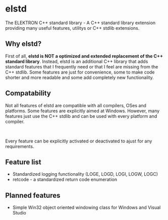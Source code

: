 # elstd
The ELEKTRON C++ standard library - A C++ standard library extension providing many useful features, utilitys or C++ stdlib extensions. 

## Why elstd?

First of all, __elstd is NOT a optimized and extended replacement of the C++ standard library__. Instead, elstd is an additional C++ library that adds standard features that I frequently need or that I feel are missing from the C++ stdlib. Some features are just for convenience, some to make code shorter and more readable and some add completely new functionality.

## Compatability

Not all features of elstd are compatible with all compilers, OSes and platforms. Some features are explicitly aimed at Windows. However, many features just use the C++ stdlib and can be used with every platform and compiler. 

<br>

Every feature can be explicitly activated or deactivated to ajust for any requirements.

## Feature list

 * Standardized logging functionality (LOGE, LOGD, LOGI, LOGW, LOGC)
 * retcode - a standardized return code enumeration

## Planned features
 
 * Simple Win32 object oriented windowing class for Windows and Visual Studio

